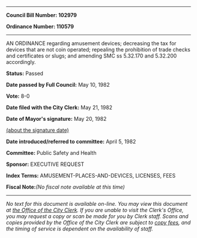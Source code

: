 

********

**Council Bill Number: 102979**
   
**Ordinance Number: 110579**
********

 AN ORDINANCE regarding amusement devices; decreasing the tax for devices that are not coin operated; repealing the prohibition of trade checks and certificates or slugs; and amending SMC ss 5.32.170 and 5.32.200 accordingly.

**Status:** Passed
   
**Date passed by Full Council:** May 10, 1982
   
**Vote:** 8-0
   
**Date filed with the City Clerk:** May 21, 1982
   
**Date of Mayor's signature:** May 20, 1982
   
[(about the signature date)](/~public/approvaldate.htm)
   
   
   
**Date introduced/referred to committee:** April 5, 1982
   
**Committee:** Public Safety and Health
   
**Sponsor:** EXECUTIVE REQUEST
   
   
**Index Terms:** AMUSEMENT-PLACES-AND-DEVICES, LICENSES, FEES

**Fiscal Note:**_(No fiscal note available at this time)_
********

_No text for this document is available on-line. You may view this document at [the Office of the City Clerk](http://www.seattle.gov/leg/clerk/contactUs.htm). If you are unable to visit the Clerk's Office, you may request a copy or scan be made for you by Clerk staff. Scans and copies provided by the Office of the City Clerk are subject to [copy fees](http://clerk.seattle.gov/~public/clerkfees.htm), and the timing of service is dependent on the availability of staff._

